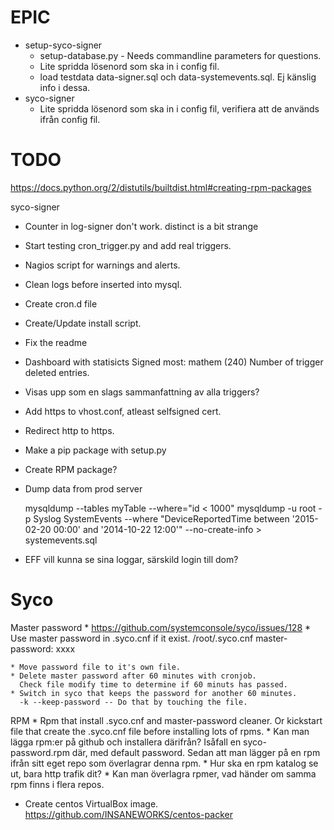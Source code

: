 EPIC
====
* setup-syco-signer
    * setup-database.py - Needs commandline parameters for questions.
    * Lite spridda lösenord som ska in i config fil.
    * load testdata data-signer.sql och data-systemevents.sql. Ej känslig
      info i dessa.
* syco-signer    
    * Lite spridda lösenord som ska in i config fil, verifiera att de används
      ifrån config fil.
    
TODO
====

https://docs.python.org/2/distutils/builtdist.html#creating-rpm-packages

syco-signer
* Counter in log-signer don't work. distinct is a bit strange

* Start testing cron_trigger.py and add real triggers.    
* Nagios script for warnings and alerts.
* Clean logs before inserted into mysql.
* Create cron.d file
* Create/Update install script.

* Fix the readme
* Dashboard with statisicts
    Signed most: mathem (240)
    Number of trigger deleted entries.
* Visas upp som en slags sammanfattning av alla triggers?

* Add https to vhost.conf, atleast selfsigned cert.
* Redirect http to https.
* Make a pip package with setup.py
* Create RPM package?
      
* Dump data from prod server
  
  mysqldump --tables myTable --where="id < 1000"
  mysqldump -u root -p Syslog SystemEvents --where "DeviceReportedTime between '2015-02-20 00:00' and '2014-10-22 12:00'" --no-create-info > systemevents.sql

* EFF vill kunna se sina loggar, särskild login till dom?

Syco
====

Master password
    * https://github.com/systemconsole/syco/issues/128
    * Use master password in .syco.cnf if it exist. 
      /root/.syco.cnf
      master-password: xxxx
      
    * Move password file to it's own file.
    * Delete master password after 60 minutes with cronjob.
      Check file modify time to determine if 60 minuts has passed.
    * Switch in syco that keeps the password for another 60 minutes.
      -k --keep-password -- Do that by touching the file.

RPM
    * Rpm that install .syco.cnf and master-password cleaner.
      Or kickstart file that create the .syco.cnf file before installing lots
      of rpms.
    * Kan man lägga rpm:er på github och installera därifrån?
      Isåfall en syco-password.rpm där, med default password.
      Sedan att man lägger på en rpm ifrån sitt eget repo som överlagrar denna
      rpm.
    * Hur ska en rpm katalog se ut, bara http trafik dit?
    * Kan man överlagra rpmer, vad händer om samma rpm finns i flera repos.  
* Create centos VirtualBox image.
  https://github.com/INSANEWORKS/centos-packer
